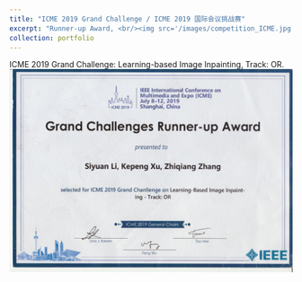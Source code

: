 ```yaml
---
title: "ICME 2019 Grand Challenge / ICME 2019 国际会议挑战赛"
excerpt: "Runner-up Award, <br/><img src='/images/competition_ICME.jpg'>"
collection: portfolio
---
```


ICME 2019 Grand Challenge: Learning-based Image Inpainting, Track: OR.<br/><img src='/images/competition_ICME.jpg'>